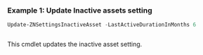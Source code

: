### Example 1: Update Inactive assets setting
```powershell
Update-ZNSettingsInactiveAsset -LastActiveDurationInMonths 6
```

```output

```

This cmdlet updates the inactive asset setting.
